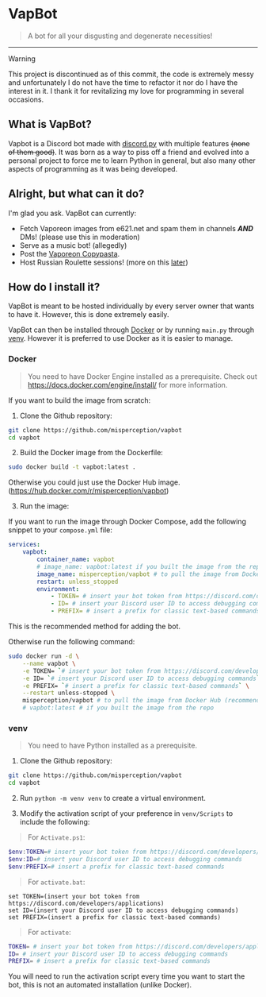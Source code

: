 # VapBot

> A bot for all your disgusting and degenerate necessities!
***

> [!WARNING]
> This project is discontinued as of this commit, the code is extremely messy and unfortunately I do not have the time to refactor it nor do I have the interest in it. I thank it for revitalizing my love for programming in several occasions.

## What is VapBot?

Vapbot is a Discord bot made with [discord.py](https://github.com/Rapptz/discord.py) with multiple features ~~(none of them good)~~. It was born as a way to piss off a friend and evolved into a personal project to force me to learn Python in general, but also many other aspects of programming as it was being developed.

## Alright, but what can it do?

I'm glad you ask. VapBot can currently:

- Fetch Vaporeon images from e621.net and spam them in channels ***AND*** DMs! (please use this in moderation)
- Serve as a music bot! (allegedly)
- Post the [Vaporeon Copypasta](https://www.reddit.com/r/copypasta/comments/eidplc/vaporeon_copypasta/).
- Host Russian Roulette sessions! (more on this [later](#commands))

## How do I install it?

VapBot is meant to be hosted individually by every server owner that wants to have it. However, this is done extremely easily.

VapBot can then be installed through [Docker](#docker) or by running `main.py` through [venv](#venv). However it is preferred to use Docker as it is easier to manage.

### Docker

> You need to have Docker Engine installed as a prerequisite. Check out <https://docs.docker.com/engine/install/> for more information.

If you want to build the image from scratch:

1. Clone the Github repository:

```bash
git clone https://github.com/misperception/vapbot
cd vapbot
```

2. Build the Docker image from the Dockerfile:

```bash
sudo docker build -t vapbot:latest .
```

Otherwise you could just use the Docker Hub image. (<https://hub.docker.com/r/misperception/vapbot>)

3. Run the image:

If you want to run the image through Docker Compose, add the following snippet to your `compose.yml` file:

```yaml
services:
    vapbot:
        container_name: vapbot
        # image_name: vapbot:latest if you built the image from the repo
        image_name: misperception/vapbot # to pull the image from Docker Hub (recommended)
        restart: unless_stopped
        environment:
            - TOKEN= # insert your bot token from https://discord.com/developers/applications
            - ID= # insert your Discord user ID to access debugging commands
            - PREFIX= # insert a prefix for classic text-based commands
```

This is the recommended method for adding the bot.

Otherwise run the following command:

```bash
sudo docker run -d \
    --name vapbot \
    -e TOKEN= `# insert your bot token from https://discord.com/developers/applications` \
    -e ID= `# insert your Discord user ID to access debugging commands` \
    -e PREFIX= `# insert a prefix for classic text-based commands` \
    --restart unless-stopped \
    misperception/vapbot # to pull the image from Docker Hub (recommended)
    # vapbot:latest # if you built the image from the repo
```

### venv

> You need to have Python installed as a prerequisite.

1. Clone the Github repository:

```bash
git clone https://github.com/misperception/vapbot
cd vapbot
```

2. Run `python -m venv venv` to create a virtual environment.

3. Modify the activation script of your preference in `venv/Scripts` to include the following:

> For `Activate.ps1`:

```ps1
$env:TOKEN=# insert your bot token from https://discord.com/developers/applications
$env:ID=# insert your Discord user ID to access debugging commands
$env:PREFIX=# insert a prefix for classic text-based commands
```

> For `activate.bat`:

```
set TOKEN=(insert your bot token from https://discord.com/developers/applications)
set ID=(insert your Discord user ID to access debugging commands)
set PREFIX=(insert a prefix for classic text-based commands)
```

> For `activate`:

```bash
TOKEN= # insert your bot token from https://discord.com/developers/applications
ID= # insert your Discord user ID to access debugging commands
PREFIX= # insert a prefix for classic text-based commands
```

You will need to run the activation script every time you want to start the bot, this is not an automated installation (unlike Docker).
